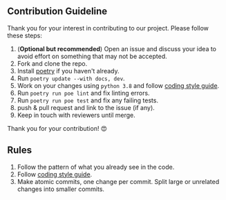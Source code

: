 ## Contribution Guideline

Thank you for your interest in contributing to our project. Please follow these steps:

1. (**Optional but recommended**) Open an issue and discuss your idea to avoid effort on something that may not be accepted.
2. Fork and clone the repo.
3. Install [poetry](https://python-poetry.org/) if you haven't already.
4. Run `poetry update --with docs, dev`.
5. Work on your changes using `python 3.8` and follow [coding style guide](./CODING.md).
6. Run `poetry run poe lint` and fix linting errors.
7. Run `poetry run poe test` and fix any failing tests.
8. push & pull request and link to the issue  (if any).
9. Keep in touch with reviewers until merge.

Thank you for your contribution! 😍

## Rules

1. Follow the pattern of what you already see in the code. 
2. Follow [coding style guide](./CODING.md).
2. Make atomic commits, one change per commit. Split large or unrelated changes into smaller commits.
